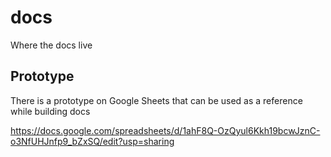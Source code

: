 # docs
Where the docs live

## Prototype

There is a prototype on Google Sheets that can be used as a reference while building docs 

https://docs.google.com/spreadsheets/d/1ahF8Q-OzQyul6Kkh19bcwJznC-o3NfUHJnfp9_bZxSQ/edit?usp=sharing
